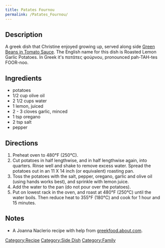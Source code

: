 ```yaml
---
title: Patates Fournou
permalink: /Patates_Fournou/
---
```


Description
-----------

A greek dish that Christine enjoyed growing up, served along side [Green Beans in Tomato Sauce](/Green_Beans_in_Tomato_Sauce "wikilink"). The English name for this dish is Roasted Lemon Garlic Potatoes. In Greek it's πατάτες φούρνου, pronounced pah-TAH-tes FOOR-noo.

Ingredients
-----------

-   potatoes
-   1/2 cup olive oil
-   2 1/2 cups water
-   1 lemon, juiced
-   2 - 3 cloves garlic, minced
-   1 tsp oregano
-   2 tsp salt
-   pepper

Directions
----------

1.  Preheat oven to 480°F (250°C).
2.  Cut potatoes in half lengthwise, and in half lengthwise again, into quarters. Rinse well and shake to remove excess water. Spread the potatoes out in an 11 X 14 inch (or equivalent) roasting pan.
3.  Toss the potatoes with the salt, pepper, oregano, garlic and olive oil (using hands works best), and sprinkle with lemon juice.
4.  Add the water to the pan (do not pour over the potatoes).
5.  Put on lowest rack in the oven, and roast at 480°F (250°C) until the water boils. Then reduce heat to 355°F (180°C) and cook for 1 hour and 15 minutes.

Notes
-----

-   A Joanna Naclerio recipe with help from [greekfood.about.com](http://greekfood.about.com/od/greeksidedishes/r/patatesfournou.htm).

[Category:Recipe](/Category:Recipe "wikilink") [Category:Side Dish](/Category:Side_Dish "wikilink") [Category:Family](/Category:Family "wikilink")